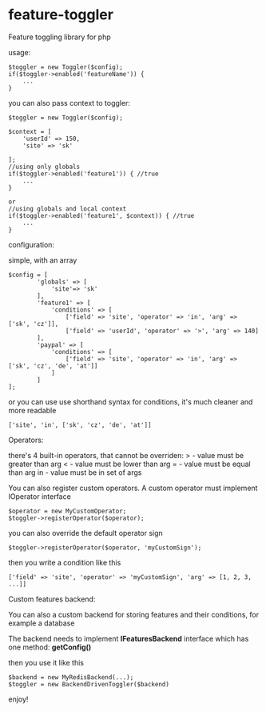 feature-toggler
===============

Feature toggling library for php

usage:

````
$toggler = new Toggler($config);
if($toggler->enabled('featureName')) {
	...
}
````

you can also pass context to toggler:

````
$toggler = new Toggler($config);

$context = [
	'userId' => 150,
	'site' => 'sk'

];
//using only globals
if($toggler->enabled('feature1')) { //true
	...
}

or
//using globals and local context
if($toggler->enabled('feature1', $context)) { //true
	...
}
````

configuration:

simple, with an array

````
$config = [
		'globals' => [
			'site'=> 'sk'
		],
		'feature1' => [
			'conditions' => [
				['field' => 'site', 'operator' => 'in', 'arg' => ['sk', 'cz']],
				['field' => 'userId', 'operator' => '>', 'arg' => 140]
		],
		'paypal' => [
			'conditions' => [
				['field' => 'site', 'operator' => 'in', 'arg' => ['sk', 'cz', 'de', 'at']]
			]
		]
];
````

or you can use use shorthand syntax for conditions, it's much cleaner and more readable
````
['site', 'in', ['sk', 'cz', 'de', 'at']]
````

Operators:

there's 4 built-in operators, that cannot be overriden:
	> - value must be greater than arg
	< - value must be lower than arg
	= - value must be equal than arg
	in - value must be in set of args

You can also register custom operators. A custom operator must implement IOperator interface
````
$operator = new MyCustomOperator;
$toggler->registerOperator($operator);
````

you can also override the default operator sign

````
$toggler->registerOperator($operator, 'myCustomSign');
````

then you write a condition like this

````
['field' => 'site', 'operator' => 'myCustomSign', 'arg' => [1, 2, 3, ...]]
````

Custom features backend:

You can also a custom backend for storing features and their conditions, for example a database

The backend needs to implement **IFeaturesBackend** interface which has one method: **getConfig()**

then you use it like this

````
$backend = new MyRedisBackend(...);
$toggler = new BackendDrivenToggler($backend)
````

enjoy!